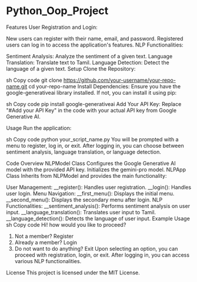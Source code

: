 # Python_Oop_Project

Features
User Registration and Login:

New users can register with their name, email, and password.
Registered users can log in to access the application's features.
NLP Functionalities:

Sentiment Analysis: Analyze the sentiment of a given text.
Language Translation: Translate text to Tamil.
Language Detection: Detect the language of a given text.
Setup
Clone the Repository:

sh
Copy code
git clone https://github.com/your-username/your-repo-name.git
cd your-repo-name
Install Dependencies:
Ensure you have the google-generativeai library installed. If not, you can install it using pip:

sh
Copy code
pip install google-generativeai
Add Your API Key:
Replace "#Add your API Key" in the code with your actual API key from Google Generative AI.

Usage
Run the application:

sh
Copy code
python your_script_name.py
You will be prompted with a menu to register, log in, or exit. After logging in, you can choose between sentiment analysis, language translation, or language detection.

Code Overview
NLPModel Class
Configures the Google Generative AI model with the provided API key.
Initializes the gemini-pro model.
NLPApp Class
Inherits from NLPModel and provides the main functionality:

User Management:
__register(): Handles user registration.
__login(): Handles user login.
Menu Navigation:
__first_menu(): Displays the initial menu.
__second_menu(): Displays the secondary menu after login.
NLP Functionalities:
__sentiment_analysis(): Performs sentiment analysis on user input.
__language_translation(): Translates user input to Tamil.
__language_detection(): Detects the language of user input.
Example Usage
sh
Copy code
Hi! how would you like to proceed?

1. Not a member? Register
2. Already a member? Login
3. Do not want to do anything? Exit
Upon selecting an option, you can proceed with registration, login, or exit. After logging in, you can access various NLP functionalities.

License
This project is licensed under the MIT License.
